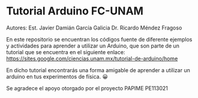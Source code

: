 # Tutorial Arduino FC-UNAM
 
Autores:
Est. Javier Damián García Galicia
Dr. Ricardo Méndez Fragoso

En este repositorio se encuentran los códigos fuente de diferente ejemplos y actividades para aprender a utilizar un Arduino, que son parte de un tutorial que se encuentra en el siguiente enlace:
https://sites.google.com/ciencias.unam.mx/tutorial-de-arduino/home

En dicho tutorial encontrarás una forma amigable de aprender a utilizar un arduino en tus experimentos de física. 😀

Se agradece el apoyo otorgado por el proyecto PAPIME PE113021